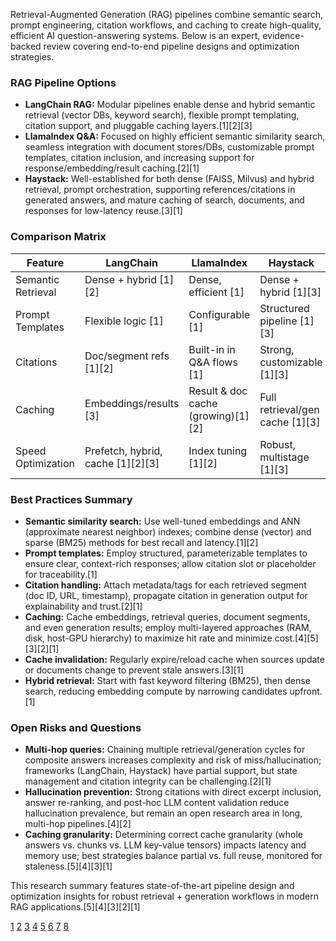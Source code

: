 Retrieval-Augmented Generation (RAG) pipelines combine semantic search, prompt engineering, citation workflows, and caching to create high-quality, efficient AI question-answering systems. Below is an expert, evidence-backed review covering end-to-end pipeline designs and optimization strategies.

### RAG Pipeline Options

- **LangChain RAG:** Modular pipelines enable dense and hybrid semantic retrieval (vector DBs, keyword search), flexible prompt templating, citation support, and pluggable caching layers.[1][2][3]
- **LlamaIndex Q&A:** Focused on highly efficient semantic similarity search, seamless integration with document stores/DBs, customizable prompt templates, citation inclusion, and increasing support for response/embedding/result caching.[2][1]
- **Haystack:** Well-established for both dense (FAISS, Milvus) and hybrid retrieval, prompt orchestration, supporting references/citations in generated answers, and mature caching of search, documents, and responses for low-latency reuse.[3][1]

### Comparison Matrix

| Feature            | LangChain              | LlamaIndex             | Haystack                |
|--------------------|------------------------|------------------------|-------------------------|
| Semantic Retrieval | Dense + hybrid [1][2] | Dense, efficient [1]     | Dense + hybrid [1][3]         |
| Prompt Templates   | Flexible logic [1]        | Configurable [1]         | Structured pipeline [1][3]    |
| Citations         | Doc/segment refs [1][2] | Built-in in Q&A flows [1] | Strong, customizable [1][3]   |
| Caching           | Embeddings/results [3]     | Result & doc cache (growing)[1][2] | Full retrieval/gen cache [1][3] |
| Speed Optimization| Prefetch, hybrid, cache [1][2][3] | Index tuning [1][2] | Robust, multistage [1][3]     |

### Best Practices Summary

- **Semantic similarity search:** Use well-tuned embeddings and ANN (approximate nearest neighbor) indexes; combine dense (vector) and sparse (BM25) methods for best recall and latency.[1][2]
- **Prompt templates:** Employ structured, parameterizable templates to ensure clear, context-rich responses; allow citation slot or placeholder for traceability.[1]
- **Citation handling:** Attach metadata/tags for each retrieved segment (doc ID, URL, timestamp), propagate citation in generation output for explainability and trust.[2][1]
- **Caching:** Cache embeddings, retrieval queries, document segments, and even generation results; employ multi-layered approaches (RAM, disk, host-GPU hierarchy) to maximize hit rate and minimize cost.[4][5][3][2][1]
- **Cache invalidation:** Regularly expire/reload cache when sources update or documents change to prevent stale answers.[3][1]
- **Hybrid retrieval:** Start with fast keyword filtering (BM25), then dense search, reducing embedding compute by narrowing candidates upfront.[1]

### Open Risks and Questions

- **Multi-hop queries:** Chaining multiple retrieval/generation cycles for composite answers increases complexity and risk of miss/hallucination; frameworks (LangChain, Haystack) have partial support, but state management and citation integrity can be challenging.[2][1]
- **Hallucination prevention:** Strong citations with direct excerpt inclusion, answer re-ranking, and post-hoc LLM content validation reduce hallucination prevalence, but remain an open research area in long, multi-hop pipelines.[4][2]
- **Caching granularity:** Determining correct cache granularity (whole answers vs. chunks vs. LLM key-value tensors) impacts latency and memory use; best strategies balance partial vs. full reuse, monitored for staleness.[5][4][3][1]

This research summary features state-of-the-art pipeline design and optimization insights for robust retrieval + generation workflows in modern RAG applications.[5][4][3][2][1]

[1](https://www.linkedin.com/pulse/optimizing-rag-pipelines-strategies-high-speed-ai-retrieval-r-nrkwc)
[2](https://www.merge.dev/blog/how-rag-works)
[3](https://apxml.com/courses/optimizing-rag-for-production/chapter-4-end-to-end-rag-performance/caching-strategies-rag)
[4](https://arxiv.org/pdf/2404.12457.pdf)
[5](https://www.chitika.com/cache-augmented-generation-rag/)
[6](https://www.reddit.com/r/Rag/comments/1hmihhi/best_practices_for_caching_in_a_qa_system_to/)
[7](https://aquila.usm.edu/cgi/viewcontent.cgi?article=2011&context=honors_theses)
[8](https://www.reddit.com/r/Rag/comments/1hwc9hb/cache_augmented_generation_cag_improvised_rag/)